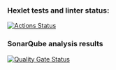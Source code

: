 ### Hexlet tests and linter status:
[![Actions Status](https://github.com/AlexeiMisuna/qa-auto-engineer-javascript-project-44/actions/workflows/hexlet-check.yml/badge.svg)](https://github.com/AlexeiMisuna/qa-auto-engineer-javascript-project-44/actions)

### SonarQube analysis results
[![Quality Gate Status](https://sonarcloud.io/api/project_badges/measure?project=AlexeiMisuna_qa-auto-engineer-javascript-project-44&metric=alert_status)](https://sonarcloud.io/summary/new_code?id=AlexeiMisuna_qa-auto-engineer-javascript-project-44)
